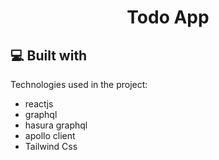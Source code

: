 <h1 align="center" id="title">Todo App</h1>

<h2>💻 Built with</h2>

Technologies used in the project:

- reactjs
- graphql
- hasura graphql
- apollo client
- Tailwind Css
